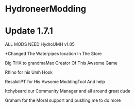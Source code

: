# HydroneerModding

# Update 1.7.1
ALL MODS NEED HydroUMH v1.05

*Changed The Waterpipes location In The Store

Big THX to grandmaMax Creator Of This Awsome Game

Rhino for his Umh Hook 

ResaloliPT for His Awsome ModdingTool And help 

Itchybeard our Community Manager and all around great dude 

Graham for the Moral support and pushing me to do more